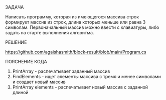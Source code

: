 ЗАДАЧА

Написать программу, которая из имеющегося массива строк формирует массив из строк, длина которых меньше или равна 3 символам. Первоначальный массив можно ввести с клавиатуры, либо задать на старте выполнения алгоритма.

РЕШЕНИЕ

https://github.com/agaishasmith/block-result/blob/main/Program.cs

ПОЯСНЕНИЕ КОДА

1. PrintArray - распечатывает заданный массив
2. FindElements - ищет элементы массива с тремя и менее символами и создает новый массив
3. PrintArray elements - распечатывает новый массив с заданной длиной
